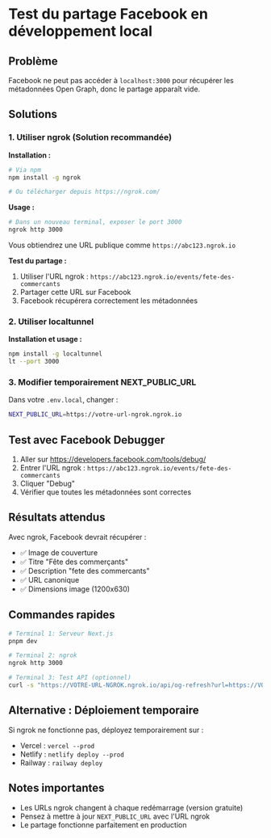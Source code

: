 # Test du partage Facebook en développement local

## Problème

Facebook ne peut pas accéder à `localhost:3000` pour récupérer les métadonnées Open Graph, donc le partage apparaît vide.

## Solutions

### 1. Utiliser ngrok (Solution recommandée)

**Installation :**
```bash
# Via npm
npm install -g ngrok

# Ou télécharger depuis https://ngrok.com/
```

**Usage :**
```bash
# Dans un nouveau terminal, exposer le port 3000
ngrok http 3000
```

Vous obtiendrez une URL publique comme `https://abc123.ngrok.io`

**Test du partage :**
1. Utiliser l'URL ngrok : `https://abc123.ngrok.io/events/fete-des-commercants`
2. Partager cette URL sur Facebook
3. Facebook récupérera correctement les métadonnées

### 2. Utiliser localtunnel

**Installation et usage :**
```bash
npm install -g localtunnel
lt --port 3000
```

### 3. Modifier temporairement NEXT_PUBLIC_URL

Dans votre `.env.local`, changer :
```bash
NEXT_PUBLIC_URL=https://votre-url-ngrok.ngrok.io
```

## Test avec Facebook Debugger

1. Aller sur https://developers.facebook.com/tools/debug/
2. Entrer l'URL ngrok : `https://abc123.ngrok.io/events/fete-des-commercants`
3. Cliquer "Debug"
4. Vérifier que toutes les métadonnées sont correctes

## Résultats attendus

Avec ngrok, Facebook devrait récupérer :
- ✅ Image de couverture
- ✅ Titre "Fête des commerçants"
- ✅ Description "fete des commercants"
- ✅ URL canonique
- ✅ Dimensions image (1200x630)

## Commandes rapides

```bash
# Terminal 1: Serveur Next.js
pnpm dev

# Terminal 2: ngrok
ngrok http 3000

# Terminal 3: Test API (optionnel)
curl -s "https://VOTRE-URL-NGROK.ngrok.io/api/og-refresh?url=https://VOTRE-URL-NGROK.ngrok.io/events/fete-des-commercants"
```

## Alternative : Déploiement temporaire

Si ngrok ne fonctionne pas, déployez temporairement sur :
- Vercel : `vercel --prod`
- Netlify : `netlify deploy --prod`
- Railway : `railway deploy`

## Notes importantes

- Les URLs ngrok changent à chaque redémarrage (version gratuite)
- Pensez à mettre à jour `NEXT_PUBLIC_URL` avec l'URL ngrok
- Le partage fonctionne parfaitement en production